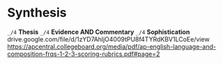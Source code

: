 # Synthesis
`_/4` **Thesis**
`_/4` **Evidence AND Commentary** 
`_/4` **Sophistication**
drive.google.com/file/d/1zYD7AhljO4009tPU8f4TYRdKBV1LCoEe/view
https://apcentral.collegeboard.org/media/pdf/ap-english-language-and-composition-frqs-1-2-3-scoring-rubrics.pdf#page=2